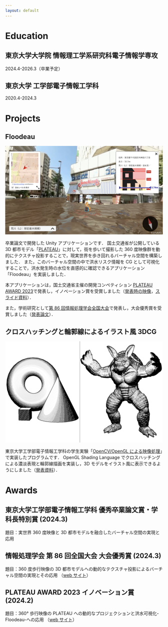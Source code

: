 ```yaml
---
layout: default
---
```


# Education

## 東京大学大学院 情報理工学系研究科電子情報学専攻

2024.4-2026.3（卒業予定）

## 東京大学 工学部電子情報工学科

2020.4-2024.3

# Projects

## Floodeau

![Floodeau](assets/img/floodeau.png)

卒業論文で開発した Unity アプリケーションです．
国⼟交通省が公開している 3D 都市モデル「[PLATEAU](https://www.mlit.go.jp/plateau/)」に対して，街を歩いて撮影した 360 度映像群を動的にテクスチャ投影することで，現実世界を歩き回れるバーチャル空間を構築しました．
また，このバーチャル空間の中で洪水リスク情報を CG として可視化することで，洪水発生時の水位を直感的に確認できるアプリケーション「Floodeau」を実装しました．

本アプリケーションは，国土交通省主催の開発コンペティション [PLATEAU AWARD 2023](https://www.mlit.go.jp/plateau-next/2023/award/)で発表し，イノベーション賞を受賞しました（[発表時の映像](https://youtu.be/yZM59DVs5kU?si=fVnaePpMxNu0fZ_G&t=4211)，[スライド資料](https://speakerdeck.com/player/bcad9e8ece3e4480a55a3e5129651b9e)）．

また，学術研究として[第 86 回情報処理学会全国大会](https://www.ipsj.or.jp/event/taikai/86/index.html)で発表し，大会優秀賞を受賞しました（[発表論文](https://www.ipsj.or.jp/award/9faeag0000004emc-att/6P-07.pdf)）．

## クロスハッチングと輪郭線によるイラスト風 3DCG

![Floodeau](assets/img/hatching.png)

東京大学工学部電子情報工学科の学生実験「[OpenCV/OpenGL による映像処理](https://nae-lab.org/lecture/OpenCV+OpenGL/)」で実装したプログラムです．
OpenGL Shading Language でクロスハッチングによる濃淡表現と輪郭線描画を実装し，3D モデルをイラスト風に表示できるようにしました（[発表資料](assets/pdf/hatching.pdf)）．

# Awards

## 東京大学工学部電子情報工学科 優秀卒業論文賞・学科長特別賞 (2024.3)

題目：実世界 360 度映像と 3D 都市モデルを融合したバーチャル空間の実現と応用

## 情報処理学会 第 86 回全国大会 大会優秀賞 (2024.3)

題目：360 度歩行映像の 3D 都市モデルへの動的なテクスチャ投影によるバーチャル空間の実現とその応用
（[web サイト](https://www.ipsj.or.jp/award/taikaiyusyu.html)）

## PLATEAU AWARD 2023 イノベーション賞 (2024.2)

題目：360° 歩行映像の PLATEAU への動的なプロジェクションと洪水可視化-Floodeau-への応用
（[web サイト](https://www.mlit.go.jp/plateau-next/2023/award/#winners)）

